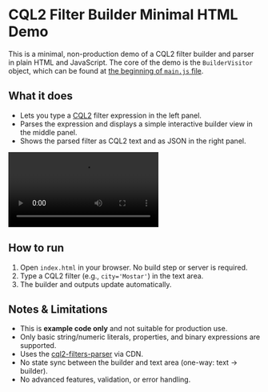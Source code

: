 # CQL2 Filter Builder Minimal HTML Demo

This is a minimal, non-production demo of a CQL2 filter builder and parser in plain HTML and JavaScript. 
The core of the demo is the `BuilderVisitor` object, which can be found at [the beginning of `main.js` file](./main.js).

## What it does

- Lets you type a [CQL2](https://www.ogc.org/standard/cql2/) filter expression in the left panel.
- Parses the expression and displays a simple interactive builder view in the middle panel.
- Shows the parsed filter as CQL2 text and as JSON in the right panel.

<video src="./demo.mov"></video>

## How to run

1. Open `index.html` in your browser. No build step or server is required.
2. Type a CQL2 filter (e.g., `city='Mostar'`) in the text area.
3. The builder and outputs update automatically.

## Notes & Limitations

- This is **example code only** and not suitable for production use.
- Only basic string/numeric literals, properties, and binary expressions are supported.
- Uses the [cql2-filters-parser](https://www.npmjs.com/package/cql2-filters-parser) via CDN.
- No state sync between the builder and text area (one-way: text → builder).
- No advanced features, validation, or error handling.


